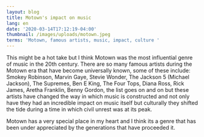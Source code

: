 ```yaml
---
layout: blog
title: Motown's impact on music
lang: en
date: '2020-03-14T17:12:19-04:00'
thumbnail: /images/uploads/motown.jpeg
terms: 'Motown, famous artists, music, impact, culture '
---
```

This might be a hot take but I think Motown was the most influential genre of music in the 20th century. There are so many famous artists during the Motown era that have become universally known, some of these include: Smokey Robinson, Marvin Gaye, Stevie Wonder, The Jackson 5 (Michael Jackson), The Supremes, Ben E King, The Four Tops, Diana Ross, Rick James, Aretha Franklin, Benny Gordon, the list goes on and on but these artists have changed the way in which music is constructed and not only have they had an incredible impact on music itself but culturally they shifted the tide during a time in which civil unrest was at its peak. 

Motown has a very special place in my heart and I think its a genre that has been under appreciated by the generations that have proceeded it.
